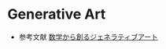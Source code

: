 # Generative Art

+ 参考文献
[数学から創るジェネラティブアート](https://www.amazon.co.jp/数学から創るジェネラティブアート-―Processingで学ぶかたちのデザイン-巴山-竜来-ebook/dp/B07QLC3PX5)
